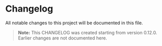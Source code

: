 # Changelog

All notable changes to this project will be documented in this file.

> **Note:** This CHANGELOG was created starting from version 0.12.0. Earlier changes are not documented here.
